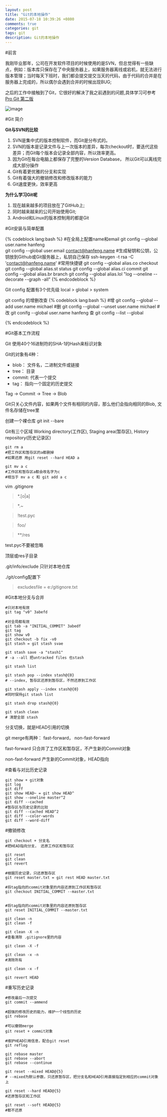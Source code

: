 ```yaml
---
layout: post
title: "Git的本地操作"
date: 2015-07-18 10:39:26 +0800
comments: true
categories: git
tags: git
description: Git的本地操作
---
```


#前言

我刚毕业那年，公司在开发软件项目的时候使用的是SVN，但总觉得有一些缺点，例如：版本库只保存在了中央服务器上，如果服务器离线或宕机，就无法进行版本管理；当时每天下班时，我们都会提交提交当天的代码，由于代码的合并是在服务器上完成的，所以偶尔会遇到合并的时候出现BUG;

之后的工作中接触到了Git，它很好的解决了我之前遇到的问题,具体学习可参考[Pro Git 第二版](http://git-scm.com/book/en/v2)

![image](http://7xkc1x.com1.z0.glb.clouddn.com/cto_pro-git.jpg?imageView2/2/h/300)


#Git 简介

**Git与SVN的比较**

1. SVN是集中式的版本控制软件，而Git是分布式的。
2. SVN的版本是记录文件与上一次版本的差异，每次checkout时，要迭代这些差异；而Git每个版本会记录全部内容，所以效率更高。
3. 因为Git在每台电脑上都保存了完整的Version Database， 所以Git可以离线完成大部分操作
4. Git有着更优雅的分支和实现
5. Git有着强大的撤销修改和修改版本的能力
6. Git速度更快，效率更高

**为什么学习Git呢**

1. 现在越来越多的项目放在了GitHub上;
2. 同时越来越来的公司开始使用Git; 
3. Android和Linux的版本控制用的都是Git

#Git安装与简单配置

{% codeblock lang:bash %}
#在全局上配置name和email
git config --global user.name hanfeng	
git config --global user.email contact@hanfeng.name
#生成秘钥和公钥，公钥放到Github或Git服务器上，私钥自己保存
ssh-keygen -t rsa -C 'contact@hanfeng.name'
#常用快捷键
git config --global alias.co checkout
git config --global alias.st status
git config --global alias.ci commit
git config --global alias.br branch
git config --global alias.lol "log --oneline -- decorate --graph -all"
{% endcodeblock %}

Git config 配置有3个优先级
local > global > system

git config 的增删改查
{% codeblock lang:bash %}
#增
git config --global --add user.name michael
#删
git config --global --unset user.name michael
#改
git conifg --global user.name hanfeng
查
git config --list --global

{% endcodeblock %}

#Git基本工作流程

Git 使用40个16进制符的SHA-1的Hash来标识对象

Git的对象有4种：

- blob： 文件名，二进制文件或链接
- tree： 目录
- commit: 代表一个提交
- tag： 指向一个固定的历史提交

Tag -> Commit -> Tree -> Blob

Git只关心文件内容，如果两个文件有相同的内容，那么他们会指向相同的Blob, 文件名存储在tree里

创建一个裸仓库
git init --bare

Git有三个区域 Working directory(工作区), Staging area(暂存区), History repository(历史记录区)

```
git rm a
#把工作区和暂存区的a都删掉
#如果还原 用git reset --hard HEAD a

git mv a c
#工作区和暂存区a都会改名字为c
#相当于 mv a c 和 git add a c  
```

vim .gitignore

> *.[o|a] 

> *.~

> !test.pyc  

> foo/

> **/res  
  
test.pyc不要被忽略

顶层或res子目录 

.git/info/exclude  只针对本地仓库

./git/config配置下

> excludesfile = e:/gitignore.txt


#Git本地分支与合并
```
#只对本地有效
git tag "v0" 3abefd

#对全局都有效   
git tab -a "INITIAL_COMMIT" 3abedf
git tag
git show v0
git checkout -b fix -v0
git stash = git stash svae

git stash save -a "stash1"  
# -a --all 把untracked files 也stash

git stash list

git stash pop --index stash@{0}   
# --index, 暂存区还原到暂存区，不然还原到工作区

git stash apply --index stash@{0} 
#同时保持git stash list

git stash drop stash@{0}

git stash clean 
# 清楚全部 stash
```


分支切换，就是HEAD引用的切换

git merge有两种： fast-forward， non-fast-forward

fast-forward 只合并了工作区和暂存区，不产生新的Commit对象

non-fast-forward 产生新的Commit对象，HEAD指向


#查看与对比历史记录

```
git show + git对象
git log 
git diff
git show HEAD~ = git show HEAD^
git show --oneline master^2
git diff --cached   
#暂存区与历史记录的比较
git diff --cached HEAD^2
git diff --color-words
git diff --word-diff
```


#撤销修改

```
git checkout + 分支名
#把HEAD指向分支， 还原工作区和暂存区

git reset
git clean 
git revert
```

```
#根据历史记录，只还原暂存区
git reset master.txt = git rest HEAD master.txt

#将tag指向的commit对象里的内容还原到工作区和暂存区
git checkout INITIAL_COMMIT --master.txt


#将tag指向的commit对象里的内容还原到暂存区
git reset INITIAL_COMMIT --master.txt

```

```
git clean -n
git clean -f

git clean -X -n  
#查看清除 .gitignore里的内容

git clean -X -f

git clean -x -n 
#清除所有

git clean -x -f

```

```
git revert HEAD
```


#重写历史记录

```
#修改最后一次提交
git commit --ammend  

#超强的修改历史的能力，维护一个线性的历史
git rebase  

#可以撤销merge
git reset + commit对象

#维护HEAD引用信息，配合git reset
git reflog
```

```
git rebase master
git rebase --abort
git rebase --continue
```

```
git reset --mixed HEAD@{5}
# --mixed为默认参数，只还原暂存区，把分支名和HEAD引用直接指定到相应的commit对象上

git reset --hard HEAD@{5}
#还原暂存区和工作区
 
git reset --soft HEAD@{5}
#都不还原
```
